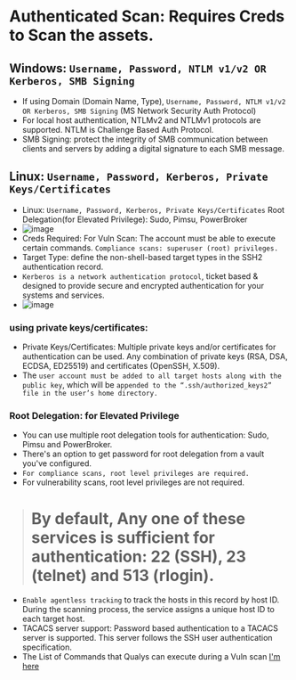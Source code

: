 # Authenticated Scan: Requires Creds to Scan the assets.

## Windows: `Username, Password, NTLM v1/v2 OR Kerberos, SMB Signing`
- If using Domain (Domain Name, Type), `Username, Password, NTLM v1/v2 OR Kerberos, SMB Signing`  (MS Network Security Auth Protocol)
- For local host authentication, NTLMv2 and NTLMv1 protocols are supported. NTLM is Challenge Based Auth Protocol.
- SMB Signing: protect the integrity of SMB communication between clients and servers by adding a digital signature to each SMB message.

## Linux: `Username, Password, Kerberos, Private Keys/Certificates`
- Linux: `Username, Password, Kerberos, Private Keys/Certificates` Root Delegation(for Elevated Privilege): Sudo, Pimsu, PowerBroker
- ![image](https://github.com/user-attachments/assets/e8da228b-414f-4d5b-91c5-b15760d8b343)
- Creds Required: For Vuln Scan: The account must be able to execute certain commands. `Compliance scans: superuser (root) privileges.`
- Target Type: define the non-shell-based target types in the SSH2 authentication record.
- `Kerberos is a network authentication protocol`, ticket based & designed to provide secure and encrypted authentication for your systems and services.
- ![image](https://github.com/user-attachments/assets/6f1a4270-593a-4075-8cdf-2a1d1df87f7d)

### using private keys/certificates:
- Private Keys/Certificates: Multiple private keys and/or certificates for authentication can be used. Any combination of private keys (RSA, DSA, ECDSA, ED25519) and certificates (OpenSSH, X.509).
- The `user account must be added to all target hosts along with the public key`, which will be `appended to the “.ssh/authorized_keys2” file in the user’s home directory.`

### Root Delegation: for Elevated Privilege
- You can use multiple root delegation tools for authentication: Sudo, Pimsu and PowerBroker.
- There's an option to get password for root delegation from a vault you've configured.
- `For compliance scans, root level privileges are required.`
- For vulnerability scans, root level privileges are not required.

> # By default, Any one of these services is sufficient for authentication: 22 (SSH), 23 (telnet) and 513 (rlogin). 

- `Enable agentless tracking` to track the hosts in this record by host ID. During the scanning process, the service assigns a unique host ID to each target host.
- TACACS server support: Password based authentication to a TACACS server is supported. This server follows the SSH user authentication specification.
- The List of Commands that Qualys can execute during a Vuln scan [I'm here](https://qualys.my.site.com/discussions/s/article/000006220)
